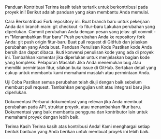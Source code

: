 Panduan Kontribusi
Terima kasih telah tertarik untuk berkontribusi pada proyek ini! Berikut adalah panduan yang akan membantu Anda memulai.

Cara Berkontribusi
Fork repository ini.
Buat branch baru untuk pekerjaan Anda dari branch main:
git checkout -b fitur-baru
Lakukan perubahan yang diperlukan.
Commit perubahan Anda dengan pesan yang jelas:
git commit -m "Menambahkan fitur baru"
Push perubahan Anda ke repository fork Anda:
git push origin fitur-baru
Buat pull request di GitHub dan jelaskan perubahan yang Anda buat.
Panduan Penulisan Kode
Pastikan kode Anda bersih dan dapat dibaca.
Ikuti konvensi penulisan kode yang ada di proyek ini.
Tambahkan komentar jika diperlukan untuk menjelaskan bagian kode yang kompleks.
Pelaporan Masalah
Jika Anda menemukan bug atau memiliki permintaan fitur, silakan buka issue di GitHub. Sertakan detail yang cukup untuk membantu kami memahami masalah atau permintaan Anda.

Uji Coba
Pastikan semua perubahan telah diuji dengan baik sebelum membuat pull request. Tambahkan pengujian unit atau integrasi baru jika diperlukan.

Dokumentasi
Perbarui dokumentasi yang relevan jika Anda membuat perubahan pada API, struktur proyek, atau menambahkan fitur baru. Dokumentasi yang baik membantu pengguna dan kontributor lain untuk memahami proyek dengan lebih baik.

Terima Kasih
Terima kasih atas kontribusi Anda! Kami menghargai setiap bentuk bantuan yang Anda berikan untuk membuat proyek ini lebih baik.

